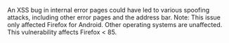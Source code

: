 An XSS bug in internal error pages could have led to various spoofing attacks, including other error pages and the address bar. Note: This issue only affected Firefox for Android. Other operating systems are unaffected. This vulnerability affects Firefox < 85.